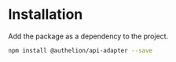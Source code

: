 # Installation

Add the package as a dependency to the project.

```sh
npm install @authelion/api-adapter --save
```
